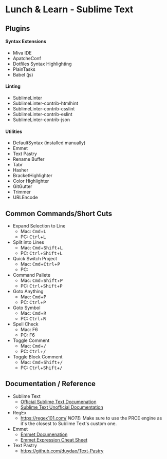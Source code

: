 # Lunch & Learn - Sublime Text

## Plugins
#### Syntax Extensions
- Miva IDE
- ApatcheConf
- Dotfiles Syntax Highlighting
- PlainTasks
- Babel (js)

#### Linting
- SublimeLinter
- SublimeLinter-contrib-htmlhint
- SublimeLinter-contrib-csslint
- SublimeLinter-contrib-eslint
- SublimeLinter-contrib-json

#### Utilities
- DefaultSyntax (installed manually)
- Emmet
- Text Pastry
- Rename Buffer
- Tabr
- Hasher
- BracketHighlighter
- Color Highlighter
- GitGutter
- Trimmer
- URLEncode

## Common Commands/Short Cuts
- Expand Selection to Line
	- Mac: <kbd>Cmd</kbd>+<kbd>L</kbd> 
	- PC: <kbd>Ctrl</kbd>+<kbd>L</kbd>
- Split into Lines
	- Mac: <kbd>Cmd</kbd>+<kbd>Shift</kbd>+<kbd>L</kbd> 
	- PC: <kbd>Ctrl</kbd>+<kbd>Shift</kbd>+<kbd>L</kbd>
- Quick Switch Project
	- Mac: <kbd>Cmd</kbd>+<kbd>Ctrl</kbd>+<kbd>P</kbd> 
	- PC: 
- Command Pallete
	- Mac: <kbd>Cmd</kbd>+<kbd>Shift</kbd>+<kbd>P</kbd> 
	- PC: <kbd>Ctrl</kbd>+<kbd>Shift</kbd>+<kbd>P</kbd>
- Goto Anything
	- Mac: <kbd>Cmd</kbd>+<kbd>P</kbd> 
	- PC: <kbd>Ctrl</kbd>+<kbd>P</kbd>
- Goto Symbol
	- Mac: <kbd>Cmd</kbd>+<kbd>R</kbd> 
	- PC: <kbd>Ctrl</kbd>+<kbd>R</kbd>
- Spell Check
	- Mac: F6 
	- PC: F6
- Toggle Comment
	- Mac: <kbd>Cmd</kbd>+<kbd>/</kbd> 
	- PC: <kbd>Ctrl</kbd>+<kbd>/</kbd>
- Toggle Block Comment
	- Mac: <kbd>Cmd</kbd>+<kbd>Shift</kbd>+<kbd>/</kbd> 
	- PC: <kbd>Ctrl</kbd>+<kbd>Shift</kbd>+<kbd>/</kbd>

## Documentation / Reference
- Sublime Text
	- [Official Sublime Text Documenation](https://www.sublimetext.com/docs/3/)
	- [Sublime Text Unofficial Documentation](http://docs.sublimetext.info/en/latest/)
- RegEx
	- https://regex101.com/ *NOTE:* Make sure to use the PRCE engine as it's the closest to Sublime Text's custom one.
- Emmet
	- [Emmet Documenation](https://docs.emmet.io/)
	- [Emmet Expression Cheat Sheet](https://docs.emmet.io/cheat-sheet/)
- Text Pastry
	* https://github.com/duydao/Text-Pastry